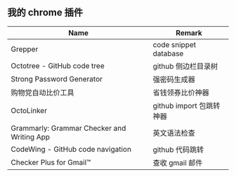 [//title]: (my-chrome-extension)
[//englishtitle]: (my-chrome-extension)
[//category]: (chrome,tools)
[//tags]: (chrome,extension,tools)
[//createtime]: (20220601)
[//updatetime]: (20220601)

## 我的 chrome 插件

| Name                                       | Remark                   |
| ------------------------------------------ | ------------------------ |
| Grepper                                    | code snippet database    |
| Octotree - GitHub code tree                | github 侧边栏目录树      |
| Strong Password Generator                  | 强密码生成器             |
| 购物党自动比价工具                         | 省钱领券比价神器         |
| OctoLinker                                 | github import 包跳转神器 |
| Grammarly: Grammar Checker and Writing App | 英文语法检查             |
| CodeWing - GitHub code navigation          | github 代码跳转          |
| Checker Plus for Gmail™                    | 查收 gmail 邮件          |
